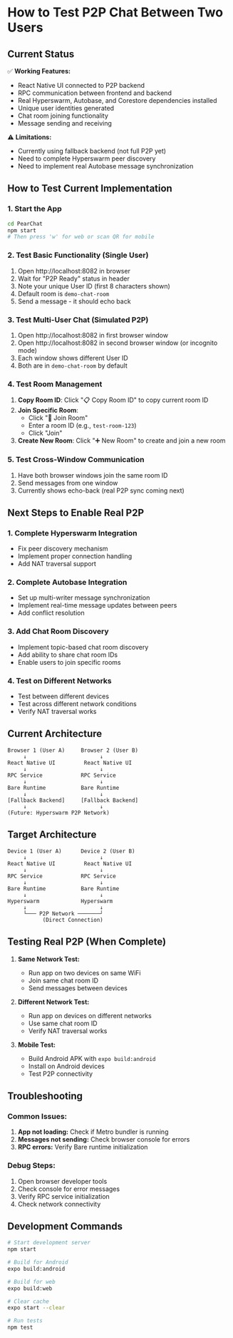 # How to Test P2P Chat Between Two Users

## Current Status

✅ **Working Features:**
- React Native UI connected to P2P backend
- RPC communication between frontend and backend
- Real Hyperswarm, Autobase, and Corestore dependencies installed
- Unique user identities generated
- Chat room joining functionality
- Message sending and receiving

⚠️ **Limitations:**
- Currently using fallback backend (not full P2P yet)
- Need to complete Hyperswarm peer discovery
- Need to implement real Autobase message synchronization

## How to Test Current Implementation

### 1. Start the App
```bash
cd PearChat
npm start
# Then press 'w' for web or scan QR for mobile
```

### 2. Test Basic Functionality (Single User)
1. Open http://localhost:8082 in browser
2. Wait for "P2P Ready" status in header
3. Note your unique User ID (first 8 characters shown)
4. Default room is `demo-chat-room`
5. Send a message - it should echo back

### 3. Test Multi-User Chat (Simulated P2P)
1. Open http://localhost:8082 in first browser window
2. Open http://localhost:8082 in second browser window (or incognito mode)
3. Each window shows different User ID
4. Both are in `demo-chat-room` by default

### 4. Test Room Management
1. **Copy Room ID**: Click "📋 Copy Room ID" to copy current room ID
2. **Join Specific Room**:
   - Click "🚪 Join Room"
   - Enter a room ID (e.g., `test-room-123`)
   - Click "Join"
3. **Create New Room**: Click "➕ New Room" to create and join a new room

### 5. Test Cross-Window Communication
1. Have both browser windows join the same room ID
2. Send messages from one window
3. Currently shows echo-back (real P2P sync coming next)

## Next Steps to Enable Real P2P

### 1. Complete Hyperswarm Integration
- Fix peer discovery mechanism
- Implement proper connection handling
- Add NAT traversal support

### 2. Complete Autobase Integration  
- Set up multi-writer message synchronization
- Implement real-time message updates between peers
- Add conflict resolution

### 3. Add Chat Room Discovery
- Implement topic-based chat room discovery
- Add ability to share chat room IDs
- Enable users to join specific rooms

### 4. Test on Different Networks
- Test between different devices
- Test across different network conditions
- Verify NAT traversal works

## Current Architecture

```
Browser 1 (User A)     Browser 2 (User B)
     ↓                       ↓
React Native UI         React Native UI
     ↓                       ↓
RPC Service            RPC Service
     ↓                       ↓
Bare Runtime           Bare Runtime
     ↓                       ↓
[Fallback Backend]     [Fallback Backend]
     ↓                       ↓
(Future: Hyperswarm P2P Network)
```

## Target Architecture

```
Device 1 (User A)      Device 2 (User B)
     ↓                       ↓
React Native UI         React Native UI
     ↓                       ↓
RPC Service            RPC Service
     ↓                       ↓
Bare Runtime           Bare Runtime
     ↓                       ↓
Hyperswarm             Hyperswarm
     ↓                       ↓
     └─── P2P Network ───────┘
           (Direct Connection)
```

## Testing Real P2P (When Complete)

1. **Same Network Test:**
   - Run app on two devices on same WiFi
   - Join same chat room ID
   - Send messages between devices

2. **Different Network Test:**
   - Run app on devices on different networks
   - Use same chat room ID
   - Verify NAT traversal works

3. **Mobile Test:**
   - Build Android APK with `expo build:android`
   - Install on Android devices
   - Test P2P connectivity

## Troubleshooting

### Common Issues:
1. **App not loading:** Check if Metro bundler is running
2. **Messages not sending:** Check browser console for errors
3. **RPC errors:** Verify Bare runtime initialization

### Debug Steps:
1. Open browser developer tools
2. Check console for error messages
3. Verify RPC service initialization
4. Check network connectivity

## Development Commands

```bash
# Start development server
npm start

# Build for Android
expo build:android

# Build for web
expo build:web

# Clear cache
expo start --clear

# Run tests
npm test
```
